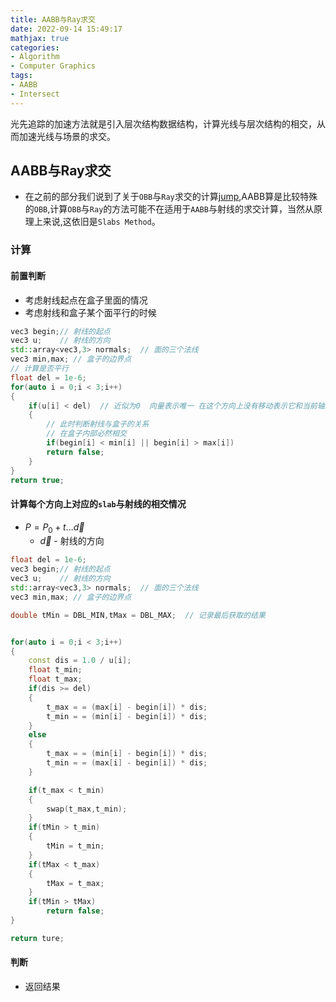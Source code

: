 ```yaml
---
title: AABB与Ray求交
date: 2022-09-14 15:49:17
mathjax: true
categories:
- Algorithm
- Computer Graphics
tags:
- AABB
- Intersect
---
```


光先追踪的加速方法就是引入层次结构数据结构，计算光线与层次结构的相交，从而加速光线与场景的求交。
<!--more-->

## AABB与Ray求交

- 在之前的部分我们说到了关于`OBB`与`Ray`求交的计算<a href="./../../08/OBB%E4%B8%8ERay%E6%B1%82%E4%BA%A4/">jump</a>,AABB算是比较特殊的`OBB`,计算`OBB`与`Ray`的方法可能不在适用于`AABB`与射线的求交计算，当然从原理上来说,这依旧是`Slabs Method`。

### 计算

#### 前置判断

- 考虑射线起点在盒子里面的情况
- 考虑射线和盒子某个面平行的时候

```C++
vec3 begin;// 射线的起点
vec3 u;    // 射线的方向
std::array<vec3,3> normals;  // 面的三个法线
vec3 min,max; // 盒子的边界点
// 计算是否平行
float del = 1e-6;
for(auto i = 0;i < 3;i++)
{
    if(u[i] < del)  // 近似为0  向量表示唯一 在这个方向上没有移动表示它和当前轴垂直
    {
        // 此时判断射线与盒子的关系
        // 在盒子内部必然相交
        if(begin[i] < min[i] || begin[i] > max[i])
        return false;
    }
}
return true;
```


#### 计算每个方向上对应的`slab`与射线的相交情况

- $P = P_0 + t \dots \vec{d}$
  - $\vec{d}$ - 射线的方向

```C++
float del = 1e-6;
vec3 begin;// 射线的起点
vec3 u;    // 射线的方向
std::array<vec3,3> normals;  // 面的三个法线
vec3 min,max; // 盒子的边界点

double tMin = DBL_MIN,tMax = DBL_MAX;  // 记录最后获取的结果


for(auto i = 0;i < 3;i++)
{
    const dis = 1.0 / u[i];
    float t_min;
    float t_max;
    if(dis >= del)
    {
        t_max = = (max[i] - begin[i]) * dis;
        t_min = = (min[i] - begin[i]) * dis;
    }
    else
    {
        t_max = = (min[i] - begin[i]) * dis;
        t_min = = (max[i] - begin[i]) * dis;
    }

    if(t_max < t_min)
    {
        swap(t_max,t_min);
    }
    if(tMin > t_min)
    {
        tMin = t_min;
    }
    if(tMax < t_max)
    {
        tMax = t_max;
    }
    if(tMin > tMax)
        return false;
}

return ture;

```

#### 判断

- 返回结果

